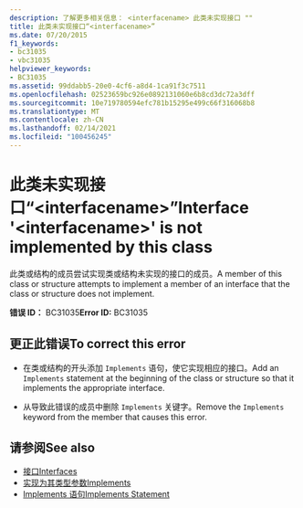 ```yaml
---
description: 了解更多相关信息： <interfacename> 此类未实现接口 ""
title: 此类未实现接口“<interfacename>”
ms.date: 07/20/2015
f1_keywords:
- bc31035
- vbc31035
helpviewer_keywords:
- BC31035
ms.assetid: 99ddabb5-20e0-4cf6-a8d4-1ca91f3c7511
ms.openlocfilehash: 02523659bc926e0892131060e6b8cd3dc72a3dff
ms.sourcegitcommit: 10e719780594efc781b15295e499c66f316068b8
ms.translationtype: MT
ms.contentlocale: zh-CN
ms.lasthandoff: 02/14/2021
ms.locfileid: "100456245"
---
```

# <a name="interface-interfacename-is-not-implemented-by-this-class"></a><span data-ttu-id="08b2c-103">此类未实现接口“\<interfacename>”</span><span class="sxs-lookup"><span data-stu-id="08b2c-103">Interface '\<interfacename>' is not implemented by this class</span></span>

<span data-ttu-id="08b2c-104">此类或结构的成员尝试实现类或结构未实现的接口的成员。</span><span class="sxs-lookup"><span data-stu-id="08b2c-104">A member of this class or structure attempts to implement a member of an interface that the class or structure does not implement.</span></span>  
  
 <span data-ttu-id="08b2c-105">**错误 ID：** BC31035</span><span class="sxs-lookup"><span data-stu-id="08b2c-105">**Error ID:** BC31035</span></span>  
  
## <a name="to-correct-this-error"></a><span data-ttu-id="08b2c-106">更正此错误</span><span class="sxs-lookup"><span data-stu-id="08b2c-106">To correct this error</span></span>  
  
- <span data-ttu-id="08b2c-107">在类或结构的开头添加 `Implements` 语句，使它实现相应的接口。</span><span class="sxs-lookup"><span data-stu-id="08b2c-107">Add an `Implements` statement at the beginning of the class or structure so that it implements the appropriate interface.</span></span>  
  
- <span data-ttu-id="08b2c-108">从导致此错误的成员中删除 `Implements` 关键字。</span><span class="sxs-lookup"><span data-stu-id="08b2c-108">Remove the `Implements` keyword from the member that causes this error.</span></span>  
  
## <a name="see-also"></a><span data-ttu-id="08b2c-109">请参阅</span><span class="sxs-lookup"><span data-stu-id="08b2c-109">See also</span></span>

- [<span data-ttu-id="08b2c-110">接口</span><span class="sxs-lookup"><span data-stu-id="08b2c-110">Interfaces</span></span>](../programming-guide/language-features/interfaces/index.md)
- [<span data-ttu-id="08b2c-111">实现为其类型参数</span><span class="sxs-lookup"><span data-stu-id="08b2c-111">Implements</span></span>](../language-reference/statements/implements-clause.md)
- [<span data-ttu-id="08b2c-112">Implements 语句</span><span class="sxs-lookup"><span data-stu-id="08b2c-112">Implements Statement</span></span>](../language-reference/statements/implements-statement.md)
